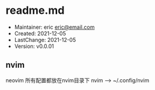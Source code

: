 # readme.md
- Maintainer: eric <eric@email.com>
-    Created: 2021-12-05
- LastChange: 2021-12-05
-    Version: v0.0.01


## nvim
neovim 所有配置都放在nvim目录下
nvim --> ~/.config/nvim
